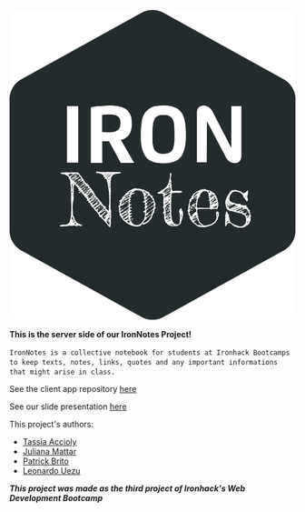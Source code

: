 ![image](./public/images/LogoDark.svg)

**This is the server side of our IronNotes Project!**

`IronNotes is a collective notebook for students at Ironhack Bootcamps to keep texts, notes, links, quotes and any important informations that might arise in class.`

See the client app repository [here](https://github.com/tassiaaccioly/ironnotes-client) 

See our slide presentation [here](https://docs.google.com/presentation/d/1eSEAhN5He4dko4dtNfNvGvgP81leUio723bO6JyHobk/edit?usp=sharing)

This project's authors:

- [Tassia Accioly](https://github.com/tassiaaccioly)
- [Juliana Mattar](https://github.com/JulianaMattar)
- [Patrick Brito](https://github.com/patrickbrito95)
- [Leonardo Uezu](https://github.com/luezu-42)

**_This project was made as the third project of Ironhack's Web Development Bootcamp_**
